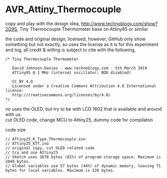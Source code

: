 # AVR_Attiny_Thermocouple
copy and play with the design idea, http://www.technoblogy.com/show?2G9S, Tiny Thermocouple Thermometer base on Attiny85 or similar

the code and original design, licensed, however, GitHub only show something but not exactly, so uses the license as it is for this experiment and log, all credit & willing is subject to cite with the following,

```
/* Tiny Thermocouple Thermometer

   David Johnson-Davies - www.technoblogy.com - 5th March 2019
   ATtiny85 @ 1 MHz (internal oscillator; BOD disabled)
   
   CC BY 4.0
   Licensed under a Creative Commons Attribution 4.0 International license: 
   http://creativecommons.org/licenses/by/4.0/
*/
```

no uses the OLED, but try to be with LCD 1602 that is available and around with us.  
cut OLED code, change MCU to Attiny25, dummy code for compilaton

code size
```
// ATtiny25_K_Type_Thermocouple.ino
// ATtiny25_KTT.ino
// original copy, cut OLED related code
// try and use Attiny25
// Sketch uses 1678 bytes (81%) of program storage space. Maximum is 2048 bytes.
// Global variables use 57 bytes (44%) of dynamic memory, leaving 71 bytes for local variables. Maximum is 128 bytes.
```
